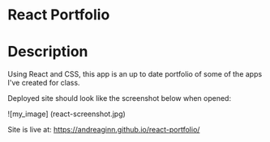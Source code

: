 # React Portfolio

# Description
Using React and CSS, this app is an up to date portfolio of some of the apps I've created for class. 

Deployed site should look like the screenshot below when opened: 

![my_image] (react-screenshot.jpg)

Site is live at: https://andreaginn.github.io/react-portfolio/